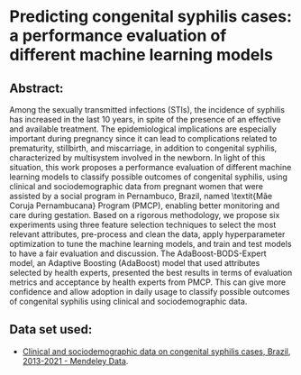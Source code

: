 # Predicting congenital syphilis cases: a performance evaluation of different machine learning models

## Abstract:

Among the sexually transmitted infections (STIs), the incidence of syphilis has increased in the last 10 years, in spite of the presence of an effective and available treatment. The epidemiological implications are especially important during pregnancy since it can lead to complications related to prematurity, stillbirth, and miscarriage, in addition to congenital syphilis, characterized by multisystem involved in the newborn. In light of this situation, this work proposes a performance evaluation of different machine learning models to classify possible outcomes of congenital syphilis, using clinical and sociodemographic data from pregnant women that were assisted by a social program in Pernambuco, Brazil, named \textit{Mãe Coruja Pernambucana} Program (PMCP), enabling better monitoring and care during gestation. Based on a rigorous methodology, we propose six experiments using three feature selection techniques to select the most relevant attributes, pre-process and clean the data, apply hyperparameter optimization to tune the machine learning models, and train and test models to have a fair evaluation and discussion. The AdaBoost-BODS-Expert model, an Adaptive Boosting (AdaBoost) model that used attributes selected by health experts, presented the best results in terms of evaluation metrics and acceptance by health experts from PMCP. This can give more confidence and allow adoption in daily usage to classify possible outcomes of congenital syphilis using clinical and sociodemographic data.

## Data set used:

- [Clinical and sociodemographic data on congenital syphilis cases, Brazil, 2013-2021 - Mendeley Data](https://data.mendeley.com/datasets/3zkcvybvkz).
